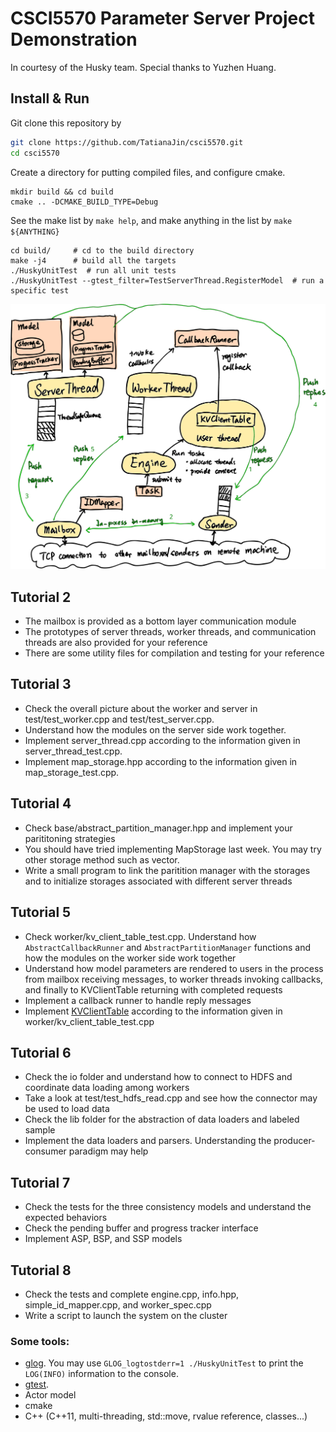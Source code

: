 # CSCI5570 Parameter Server Project Demonstration

In courtesy of the Husky team. Special thanks to Yuzhen Huang.

## Install & Run
Git clone this repository by
```sh
git clone https://github.com/TatianaJin/csci5570.git
cd csci5570
```
Create a directory for putting compiled files, and configure cmake.
```
mkdir build && cd build
cmake .. -DCMAKE_BUILD_TYPE=Debug
```
See the make list by `make help`, and make anything in the list by `make ${ANYTHING}`

```
cd build/     # cd to the build directory
make -j4      # build all the targets
./HuskyUnitTest  # run all unit tests
./HuskyUnitTest --gtest_filter=TestServerThread.RegisterModel  # run a specific test
```

![Mind map](mindmap.svg)

## Tutorial 2
* The mailbox is provided as a bottom layer communication module
* The prototypes of server threads, worker threads, and communication threads are also provided for your reference
* There are some utility files for compilation and testing for your reference

## Tutorial 3
* Check the overall picture about the worker and server in test/test\_worker.cpp and test/test\_server.cpp.
* Understand how the modules on the server side work together.
* Implement server\_thread.cpp according to the information given in server\_thread\_test.cpp.
* Implement map\_storage.hpp according to the information given in map\_storage\_test.cpp.

## Tutorial 4
* Check base/abstract_partition_manager.hpp and implement your parititoning strategies
* You should have tried implementing MapStorage last week. You may try other storage method such as vector.
* Write a small program to link the paritition manager with the storages and to initialize storages associated with different server threads

## Tutorial 5
* Check worker/kv\_client\_table\_test.cpp. Understand how `AbstractCallbackRunner` and `AbstractPartitionManager` functions and how the modules on the worker side work together
* Understand how model parameters are rendered to users in the process from mailbox receiving messages, to worker threads invoking callbacks, and finally to KVClientTable returning with completed requests
* Implement a callback runner to handle reply messages
* Implement [KVClientTable](worker/kv_client_table.hpp) according to the information given in worker/kv\_client\_table\_test.cpp

## Tutorial 6
* Check the io folder and understand how to connect to HDFS and coordinate data loading among workers
* Take a look at test/test_hdfs_read.cpp and see how the connector may be used to load data
* Check the lib folder for the abstraction of data loaders and labeled sample
* Implement the data loaders and parsers. Understanding the producer-consumer paradigm may help

## Tutorial 7
* Check the tests for the three consistency models and understand the expected behaviors
* Check the pending buffer and progress tracker interface
* Implement ASP, BSP, and SSP models

## Tutorial 8
* Check the tests and complete engine.cpp, info.hpp, simple_id_mapper.cpp, and worker_spec.cpp
* Write a script to launch the system on the cluster

### Some tools: 
* [glog](http://rpg.ifi.uzh.ch/docs/glog.html). You may use `GLOG_logtostderr=1 ./HuskyUnitTest` to print the `LOG(INFO)` information to the console.
* [gtest](https://github.com/google/googletest/blob/master/googletest/docs/Primer.md).
* Actor model
* cmake
* C++ (C++11, multi-threading, std::move, rvalue reference, classes...)
